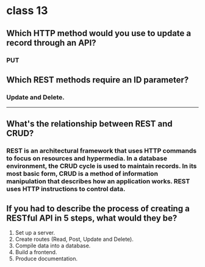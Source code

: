 # class 13

## Which HTTP method would you use to update a record through an API?

### PUT

## Which REST methods require an ID parameter?

### Update and Delete.

----------------

## What's the relationship between REST and CRUD?

### REST is an architectural framework that uses HTTP commands to focus on resources and hypermedia. In a database environment, the CRUD cycle is used to maintain records. In its most basic form, CRUD is a method of information manipulation that describes how an application works. REST uses HTTP instructions to control data.

## If you had to describe the process of creating a RESTful API in 5 steps, what would they be?

1. Set up a server.
2. Create routes (Read, Post, Update and Delete).
3. Compile data into a database.
4. Build a frontend.
5. Produce documentation.